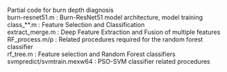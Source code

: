 Partial code for burn depth diagnosis
<br>burn-resnet51.m : Burn-ResNet51 model architecture, model training
<br>class_**.m : Feature Selection and Classification
<br>extract_merge.m : Deep Feature Extraction and Fusion of multiple features
<br>RF_process.m/p : Related procedures required for the random forest classifier
<br>rf_tree.m : Feature selection and Random Forest classifiers
<br>svmpredict/svmtrain.mexw64 : PSO-SVM classifier related procedures
